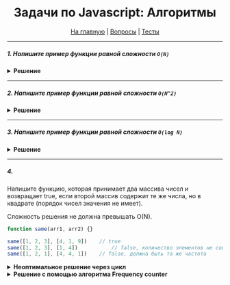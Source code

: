 <div align="center">

<h1>Задачи по Javascript: Алгоритмы</h1>

<a href="https://github.com/dollaween/javascript-tasks">На главную</a> | <a href="https://github.com/dollaween/javascript-questions">Вопросы</a> | <a href="https://github.com/dollaween/javascript-tests">Тесты</a>

</div>

---

##### 1. Напишите пример функции равной сложности `O(N)`

<details><summary><b>Решение</b></summary>
<p>

```javascript
function example(n) {
  if (n === 1) return 1
  return n + example(n - 1)
}
```

</p>
</details>

---

##### 2. Напишите пример функции равной сложности `O(N^2)`

<details><summary><b>Решение</b></summary>
<p>

```javascript
function example(n) {
  for (let i = 0; i <= n; i++) {
    for (let k = 0; k <= n; k++) {
      console.log(i, k)
    }
  }
}
```

</p>
</details>

---

##### 3. Напишите пример функции равной сложности `O(log N)`

<details><summary><b>Решение</b></summary>
<p>

```javascript
function example(n) {
  for (let i = 2; i <= n; i*=2) {
    console.log(i)
  }
}
```

</p>
</details>

---

##### 4.
Напишите функцию, которая принимает два массива чисел и возвращает true, если второй массив содержит те же числа, но в квадрате (порядок чисел значения не имеет).

Сложность решения не должна превышать O(N).

```javascript
function same(arr1, arr2) {}

same([1, 2, 3], [4, 1, 9])    // true
same([1, 2, 3], [1, 4]) 		  // false, количество элементов не совпадает
same([1, 2, 1], [4, 4, 1])	  // false, должна быть та же частота
```

<details><summary><b>Неоптимальное решение через цикл</b></summary>
<p>

Данное решение неоптимально, так как имеет сложность O(N^2).

```javascript
function same(arr1, arr2) {
  if (arr1.length !== arr2.length) {
    return false
  }

  for (let i = 0; i < arr1.length; i++) {
    let correctIndex = arr2.indexOf(arr1[i]**2)
    if (correctIndex === -1) {
      return false
    }
    arr2.splice(correctIndex, 1)
  }

  return true
}
```

</p>
</details>

<details><summary><b>Решение с помощью алгоритма Frequency counter</b></summary>
<p>

Более выгодное решение, имеет сложность O(N).

```javascript
function same (arr1, arr2) {
  if (arr1.length !== arr2.length) {
    return false
  }

  let counter1 = {}
  let counter2 = {}
  for (let val of arr1) {
    counter1[val] = (counter1[val] || 0) + 1
  }
  for (let val of arr2) {
    counter2[val] = (counter2[val] || 0) + 1
  }

  for (let key in counter1) {
    let exponented = key ** 2
    if (!exponented in counter2) {
      return false
    }
    if (counter2[exponented] !== counter1[key]) {
      return false
    }
  }

  return true
}
```

</p>
</details>
